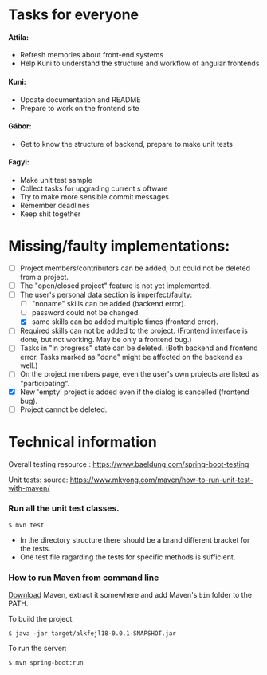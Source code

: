 ﻿# Tasks for everyone
 
 #### Attila:
 - Refresh memories about front-end systems
 - Help Kuni to understand the structure and workflow of angular frontends

#### Kuni:
 - Update documentation and README
 - Prepare to work on the frontend site

#### Gábor:
 - Get to know the structure of backend, prepare to make unit tests

#### Fagyi:
 - Make unit test sample
 - Collect tasks for upgrading current  s oftware
 - Try to make more sensible commit messages
 - Remember deadlines
 - Keep shit together

# Missing/faulty implementations:
 - [ ] Project members/contributors can be added, but could not be deleted from a project.
 - [ ] The "open/closed project" feature is not yet implemented.
 - [ ] The user's personal data section is imperfect/faulty:
    - [ ] "noname" skills can be added (backend error).
    - [ ] password could not be changed.
    - [x] same skills can be added multiple times (frontend error).
 - [ ] Required skills can not be added to the project.
   (Frontend interface is done, but not working. May be only a frontend bug.)
 - [ ] Tasks in "in progress" state can be deleted.
   (Both backend and frontend error. Tasks marked as "done" might be affected on the backend as well.)
 - [ ] On the project members page, even the user's own projects are listed as "participating".
 - [x] New 'empty' project is added even if the dialog is cancelled (frontend bug).
 - [ ] Project cannot be deleted.

# Technical information

Overall testing resource :
https://www.baeldung.com/spring-boot-testing

Unit tests:
source: https://www.mkyong.com/maven/how-to-run-unit-test-with-maven/

### Run all the unit test classes.

```shell
$ mvn test
```

- In the directory structure there should be a brand different bracket for the tests.
- One test file ragarding the tests for specific methods is sufficient. 

### How to run Maven from command line

[Download](https://maven.apache.org/download.cgi) Maven, extract it somewhere and add Maven's ```bin``` folder to the PATH.

To build the project:

```shell
$ java -jar target/alkfejl18-0.0.1-SNAPSHOT.jar
```

To run the server:

```shell
$ mvn spring-boot:run
```
